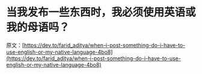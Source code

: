 # 当我发布一些东西时，我必须使用英语或我的母语吗？

原文：[https://dev.to/farid_aditya/when-i-post-something-do-i-have-to-use-english-or-my-native-language-4bo8](https://dev.to/farid_aditya/when-i-post-something-do-i-have-to-use-english-or-my-native-language-4bo8)